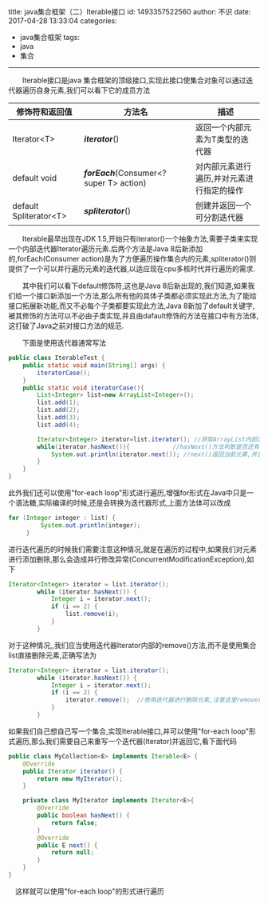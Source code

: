 title: java集合框架（二）Iterable接口
id: 1493357522560
author: 不识
date: 2017-04-28 13:33:04
categories:
  - java集合框架
tags:
  - java
  - 集合
---
　　Iterable接口是java 集合框架的顶级接口,实现此接口使集合对象可以通过迭代器遍历自身元素,我们可以看下它的成员方法

|修饰符和返回值|方法名|描述|
|--------------|------|----|
|Iterator&lt;T&gt;|***iterator***()|返回一个内部元素为T类型的迭代器|
|default void|***forEach***(Consumer<? super T> action)|对内部元素进行遍历,并对元素进行指定的操作|
|default Spliterator&lt;T&gt;|***spliterator***()|创建并返回一个可分割迭代器|
<!-- more -->

　　Iterable最早出现在JDK 1.5,开始只有iterator()一个抽象方法,需要子类来实现一个内部迭代器Iterator遍历元素.后两个方法是Java 8后新添加的,forEach(Consumer action)是为了方便遍历操作集合内的元素,spliterator()则提供了一个可以并行遍历元素的迭代器,以适应现在cpu多核时代并行遍历的需求.

　　其中我们可以看下default修饰符,这也是Java 8后新出现的,我们知道,如果我们给一个接口新添加一个方法,那么所有他的具体子类都必须实现此方法,为了能给接口拓展新功能,而又不必每个子类都要实现此方法,Java 8新加了default关键字,被其修饰的方法可以不必由子类实现,并且由dafault修饰的方法在接口中有方法体,这打破了Java之前对接口方法的规范.

　　下面是使用迭代器通常写法
``` java
public class IterableTest {
    public static void main(String[] args) {
        iteratorCase();
    }
    public static void iteratorCase(){
        List<Integer> list=new ArrayList<Integer>();
        list.add(1);
        list.add(2);
        list.add(3);
        list.add(4);

        Iterator<Integer> iterator=list.iterator(); //获取ArrayList内部迭代器
        while(iterator.hasNext()){            //hasNext()方法判断是否还有元素
            System.out.println(iterator.next()); //next()返回当前元素,并且将指针移向下个元素
        }
    }
}
```
此外我们还可以使用"for-each loop"形式进行遍历,增强for形式在Java中只是一个语法糖,实际编译的时候,还是会转换为迭代器形式,上面方法体可以改成
```java
for (Integer integer : list) {
         System.out.println(integer);
     }
```
进行迭代遍历的时候我们需要注意这种情况,就是在遍历的过程中,如果我们对元素进行添加删除,那么会造成并行修改异常(ConcurrentModificationException),如下
```java
Iterator<Integer> iterator = list.iterator();
        while (iterator.hasNext()) {
            Integer i = iterator.next();
            if (i == 2) {
                list.remove(i);
            }
        }
```
对于这种情况,,我们应当使用迭代器Iterator内部的remove()方法,而不是使用集合list直接删除元素,正确写法为
```java
Iterator<Integer> iterator = list.iterator();
        while (iterator.hasNext()) {
            Integer i = iterator.next();
            if (i == 2) {
                iterator.remove();  //使用迭代器进行删除元素,注意这里remove()没有参数,它是直接删除当前迭代的元素
            }
        }
```
如果我们自己想自己写一个集合,实现Iterable接口,并可以使用"for-each loop"形式遍历,那么我们需要自己来重写一个迭代器(Iterator)并返回它,看下面代码
```java
public class MyCollection<E> implements Iterable<E> {
    @Override
    public Iterator iterator() {
        return new MyIterator();
    }

    private class MyIterator implements Iterator<E>{
        @Override
        public boolean hasNext() {
            return false;
        }
        @Override
        public E next() {
            return null;
        }
    }
}
```
　这样就可以使用"for-each loop"的形式进行遍历
